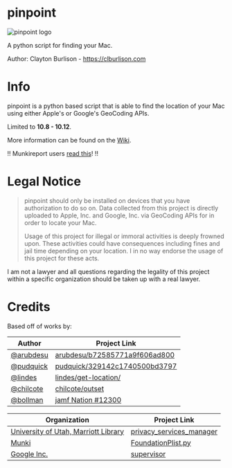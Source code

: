 pinpoint
===

![pinpoint logo](/support_files/pinpoint-logo-wide.png)

A python script for finding your Mac.

Author: Clayton Burlison - https://clburlison.com  


# Info

pinpoint is a python based script that is able to find the location of your Mac using either Apple's or Google's GeoCoding APIs.

Limited to **10.8 - 10.12**.

More information can be found on the [Wiki](https://github.com/clburlison/pinpoint/wiki).

:bangbang: Munkireport users [read this](https://github.com/clburlison/pinpoint/wiki/MunkiReport-Setup)! :bangbang:

# Legal Notice

> pinpoint should only be installed on devices that you have authorization to do so on. Data collected from this project is directly uploaded to Apple, Inc. and Google, Inc. via GeoCoding APIs for in order to locate your Mac.
>
> Usage of this project for illegal or immoral activities is deeply frowned upon. These activities could have consequences including fines and jail time depending on your location. I in no way endorse the usage of this project for these acts.

I am not a lawyer and all questions regarding the legality of this project within a specific organization should be taken up with a real lawyer.


# Credits
Based off of works by:  

| Author  |  Project Link |
|---|---|
| [@arubdesu](https://github.com/arubdesu) | [arubdesu/b72585771a9f606ad800](https://gist.github.com/arubdesu/b72585771a9f606ad800) |
| [@pudquick](https://github.com/pudquick) | [pudquick/329142c1740500bd3797](https://gist.github.com/pudquick/329142c1740500bd3797) |
| [@lindes](https://github.com/lindes)     | [lindes/get-location/](https://github.com/lindes/get-location/) |
| [@chilcote](https://github.com/chilcote) | [chilcote/outset](https://github.com/chilcote/outset/) |
| [@bollman](https://www.jamf.com/jamf-nation/users/1549/bollman)   | [jamf Nation #12300](https://jamfnation.jamfsoftware.com/discussion.html?id=12300) |

| Organization  |  Project Link |
|---|---|
| [University of Utah, Marriott Library](https://github.com/univ-of-utah-marriott-library-apple) | [privacy_services_manager](https://github.com/univ-of-utah-marriott-library-apple/privacy_services_manager) |
| [Munki](https://github.com/munki) | [FoundationPlist.py](https://github.com/munki/munki/blob/master/code/client/munkilib/FoundationPlist.py) |
| [Google Inc.](https://github.com/macops) | [supervisor](https://github.com/munki/munki/blob/master/code/client/supervisor) |
